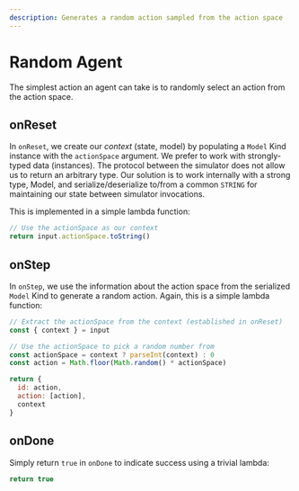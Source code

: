 ```yaml
---
description: Generates a random action sampled from the action space
---
```


# Random Agent

The simplest action an agent can take is to randomly select an action from the action space.

## onReset

In `onReset`, we create our _context_ \(state, model\) by populating a `Model` Kind instance with the `actionSpace` argument.  We prefer to work with strongly-typed data \(instances\).  The protocol between the simulator does not allow us to return an arbitrary type.  Our solution is to work internally with a strong type, Model, and serialize/deserialize to/from a common `STRING` for maintaining our state between simulator invocations.

This is implemented in a simple lambda function:

```javascript
// Use the actionSpace as our context
return input.actionSpace.toString()
```

## onStep

In `onStep`, we use the information about the action space from the serialized `Model` Kind to generate a random action.  Again, this is a simple lambda function:

```javascript
// Extract the actionSpace from the context (established in onReset)
const { context } = input

// Use the actionSpace to pick a random number from
const actionSpace = context ? parseInt(context) : 0
const action = Math.floor(Math.random() * actionSpace)

return {
  id: action,
  action: [action],
  context
}
```

## onDone

Simply return `true` in `onDone` to indicate success using a trivial lambda:

```javascript
return true
```



